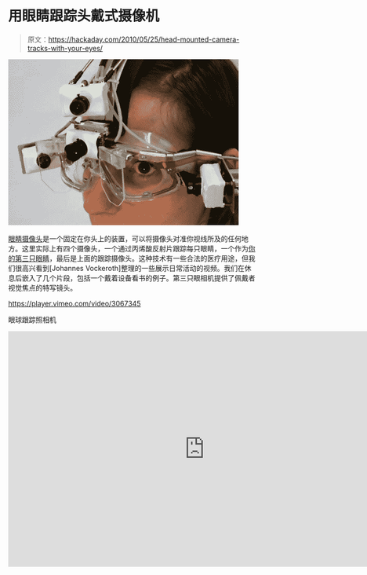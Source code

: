 # 用眼睛跟踪头戴式摄像机

> 原文：<https://hackaday.com/2010/05/25/head-mounted-camera-tracks-with-your-eyes/>

![](img/70224ab1f028f0b250a9c5584fb5c9c8.png "eye-tracking-camera-system")

[眼睛摄像头](http://eyeseecam.com/)是一个固定在你头上的装置，可以将摄像头对准你视线所及的任何地方。这里实际上有四个摄像头，一个通过丙烯酸反射片跟踪每只眼睛，一个作为[你的第三只眼睛](http://en.wikipedia.org/wiki/Third_eye)，最后是上面的跟踪摄像头。这种技术有一些合法的医疗用途，但我们很高兴看到[Johannes Vockeroth]整理的一些展示日常活动的视频。我们在休息后嵌入了几个片段，包括一个戴着设备看书的例子。第三只眼相机提供了佩戴者视觉焦点的特写镜头。

<https://player.vimeo.com/video/3067345>

</div> <p>眼球跟踪照相机</p> <div class="embed-vimeo" style="text-align: center;"><iframe src="https://player.vimeo.com/video/2883380" width="800" height="480" frameborder="0" webkitallowfullscreen="" mozallowfullscreen="" allowfullscreen=""/></div> <p>用眼睛看看书</p> <div class="embed-vimeo" style="text-align: center;"><iframe src="https://player.vimeo.com/video/6417870" width="800" height="480" frameborder="0" webkitallowfullscreen="" mozallowfullscreen="" allowfullscreen=""/></div> <p>眼科应用</p> <p>[感谢创意者]</p> </body> </html>